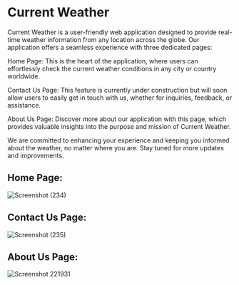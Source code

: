 # Current Weather
Current Weather is a user-friendly web application designed to provide real-time weather information from any location across the globe. Our application offers a seamless experience with three dedicated pages:

Home Page: This is the heart of the application, where users can effortlessly check the current weather conditions in any city or country worldwide.

Contact Us Page: This feature is currently under construction but will soon allow users to easily get in touch with us, whether for inquiries, feedback, or assistance.

About Us Page: Discover more about our application with this page, which provides valuable insights into the purpose and mission of Current Weather.

We are committed to enhancing your experience and keeping you informed about the weather, no matter where you are. Stay tuned for more updates and improvements.

<h2>Home Page:</h2>

![Screenshot (234)](https://github.com/vanitashetty/Weather-Forecasting/assets/110151652/08d3baff-1adf-4388-9f35-4efe0a3183a5)
<h2>Contact Us Page:</h2>

![Screenshot (235)](https://github.com/vanitashetty/Weather-Forecasting/assets/110151652/430da0d1-7af8-4ab2-a8ba-5df57edd1380)
<h2>About Us Page:</h2>

![Screenshot 221931](https://github.com/vanitashetty/Current-Weather/assets/110151652/149531d0-5af0-4143-952f-689714908063)

